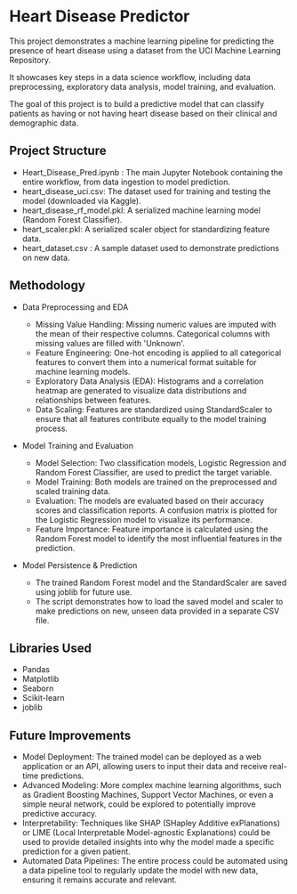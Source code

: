 # Heart Disease Predictor

This project demonstrates a machine learning pipeline for predicting 
the presence of heart disease using a dataset from the UCI Machine Learning Repository. 

It showcases key steps in a data science workflow, including data preprocessing, 
exploratory data analysis, model training, and evaluation.

The goal of this project is to build a predictive model that 
can classify patients as having or not having heart disease based on their clinical and demographic data.

## Project Structure

* Heart_Disease_Pred.ipynb : The main Jupyter Notebook containing the entire workflow, from data ingestion to model prediction.
* heart_disease_uci.csv: The dataset used for training and testing the model (downloaded via Kaggle).
* heart_disease_rf_model.pkl: A serialized machine learning model (Random Forest Classifier).
* heart_scaler.pkl: A serialized scaler object for standardizing feature data.
* heart_dataset.csv :  A sample dataset used to demonstrate predictions on new data.

## Methodology

* Data Preprocessing and EDA
   - Missing Value Handling: Missing numeric values are imputed with the mean of their respective columns. Categorical columns with missing values are filled with 'Unknown'.
   - Feature Engineering: One-hot encoding is applied to all categorical features to convert them into a numerical format suitable for machine learning models.
   - Exploratory Data Analysis (EDA): Histograms and a correlation heatmap are generated to visualize data distributions and relationships between features.
   - Data Scaling: Features are standardized using StandardScaler to ensure that all features contribute equally to the model training process.
 
 * Model Training and Evaluation
   - Model Selection: Two classification models, Logistic Regression and Random Forest Classifier, are used to predict the target variable.
   - Model Training: Both models are trained on the preprocessed and scaled training data.
   - Evaluation: The models are evaluated based on their accuracy scores and classification reports. A confusion matrix is plotted for the Logistic Regression model to visualize its performance.
   - Feature Importance: Feature importance is calculated using the Random Forest model to identify the most influential features in the prediction.

* Model Persistence & Prediction
   - The trained Random Forest model and the StandardScaler are saved using joblib for future use.
   - The script demonstrates how to load the saved model and scaler to make predictions on new, unseen data provided in a separate CSV file.

## Libraries Used
  * Pandas
  * Matplotlib 
  * Seaborn
  * Scikit-learn
  * joblib

## Future Improvements
   * Model Deployment: The trained model can be deployed as a web application or an API, allowing users to input their data and receive real-time predictions.
   * Advanced Modeling: More complex machine learning algorithms, such as Gradient Boosting Machines, Support Vector Machines, or even a simple neural network, could be explored to potentially improve predictive accuracy.
   * Interpretability: Techniques like SHAP (SHapley Additive exPlanations) or LIME (Local Interpretable Model-agnostic Explanations) could be used to provide detailed insights into why the model made a specific prediction for a given patient.
   * Automated Data Pipelines: The entire process could be automated using a data pipeline tool to regularly update the model with new data, ensuring it remains accurate and relevant.
  
  


